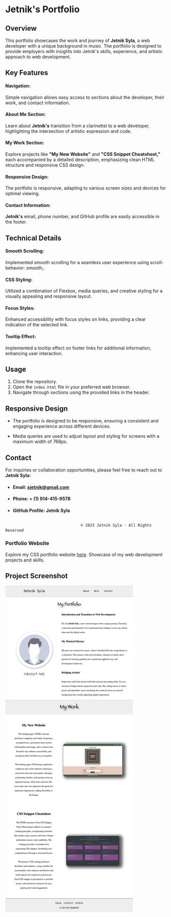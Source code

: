 # Jetnik's Portfolio

## Overview

This portfolio showcases the work and journey of **Jetnik Syla**, a web developer with a unique background in music. The portfolio is designed to provide employers with insights into Jetnik's skills, experience, and artistic approach to web development.

## Key Features

#### **Navigation:** 
Simple navigation allows easy access to sections about the developer, their work, and contact information.

#### **About Me Section:** 
Learn about **Jetnik's** transition from a clarinetist to a web developer, highlighting the intersection of artistic expression and code.

#### **My Work Section:**
 Explore projects like **"My New Website"** and **"CSS Snippet Cheatsheet,"** each accompanied by a detailed description, emphasizing clean HTML structure and responsive CSS design.

#### **Responsive Design:**
The portfolio is responsive, adapting to various screen sizes and devices for optimal viewing.

#### **Contact Information:** 
 **Jetnik's** email, phone number, and GitHub profile are easily accessible in the footer.

## Technical Details

#### **Smooth Scrolling:**
Implemented smooth scrolling for a seamless user experience using scroll-behavior: smooth;.

#### **CSS Styling:**
 Utilized a combination of Flexbox, media queries, and creative styling for a visually appealing and responsive layout.

#### **Focus Styles:**
 Enhanced accessibility with focus styles on links, providing a clear indication of the selected link.

#### **Tooltip Effect:**
Implemented a tooltip effect on footer links for additional information, enhancing user interaction.

## Usage

1. Clone the repository.
2. Open the ``index.html`` file in your preferred web browser.
3. Navigate through sections using the provided links in the header.

## Responsive Design

* The portfolio is designed to be responsive, ensuring a consistent and engaging experience across different devices.

* Media queries are used to adjust layout and styling for screens with a maximum width of 768px.

## Contact

For inquiries or collaboration opportunities, please feel free to reach out to **Jetnik Syla:**

* #### **Email:** sjetnik@gmail.com

* #### **Phone:** + (1) 914-415-9578

* #### **GitHub Profile:** Jetnik Syla

##
                                     © 2023 Jetnik Syla - All Rights Reserved

### Portfolio Website

Explore my CSS portfolio website [here](https://jetniksyla.github.io/css_portfolio/). Showcase of my web development projects and skills.


## Project Screenshot

![Jetnik's Portfolio](assets/Jetnik's_portfolio.html.png)